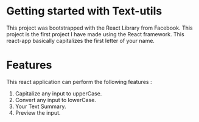 # Getting started with Text-utils

This project was bootstrapped with the React Library from Facebook. This project is the first project I have made using the React framework. This react-app basically capitalizes the first letter of your name.

# Features

This react application can perform the following features :

1. Capitalize any input to upperCase.
2. Convert any input to lowerCase.
3. Your Text Summary.
4. Preview the input.

# 
